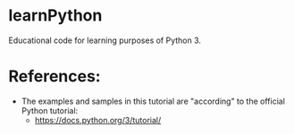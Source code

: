 # learnPython
Educational code for learning purposes of Python 3.

# References:
- The examples and samples in this tutorial are "according" to the official Python tutorial:
  - https://docs.python.org/3/tutorial/
  

